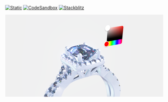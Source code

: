 [![Static](https://img.shields.io/badge/demo-%23646CFF.svg?logo=html5&logoColor=white)](https://pmndrs.github.io/examples/diamond-ring)
[![CodeSandbox](https://img.shields.io/badge/codesandbox-040404?logo=codesandbox&logoColor=DBDBDB)](https://codesandbox.io/s/github/pmndrs/examples/tree/main/apps/diamond-ring)
[![Stackblitz](https://img.shields.io/badge/stackblitz-fff?logo=Stackblitz&logoColor=1389FD)](https://stackblitz.com/github/pmndrs/examples/tree/main/apps/diamond-ring)

![](thumbnail.png)

